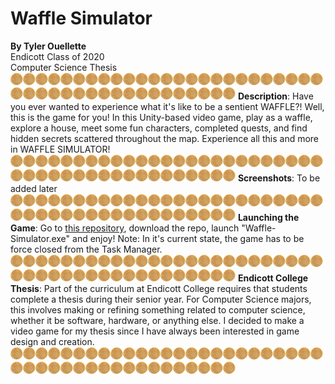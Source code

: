 # Waffle Simulator
**By Tyler Ouellette**<br/>
Endicott Class of 2020<br/>
Computer Science Thesis<br/>
![Waffle](smallwaffle.png)![Waffle](Materials/smallwaffle.png)![Waffle](Materials/smallwaffle.png)![Waffle](Materials/smallwaffle.png)![Waffle](Materials/smallwaffle.png)![Waffle](Materials/smallwaffle.png)![Waffle](Materials/smallwaffle.png)![Waffle](Materials/smallwaffle.png)![Waffle](Materials/smallwaffle.png)![Waffle](Materials/smallwaffle.png)![Waffle](Materials/smallwaffle.png)![Waffle](Materials/smallwaffle.png)![Waffle](Materials/smallwaffle.png)![Waffle](Materials/smallwaffle.png)![Waffle](Materials/smallwaffle.png)![Waffle](Materials/smallwaffle.png)![Waffle](Materials/smallwaffle.png)![Waffle](Materials/smallwaffle.png)![Waffle](Materials/smallwaffle.png)![Waffle](Materials/smallwaffle.png)![Waffle](Materials/smallwaffle.png)![Waffle](Materials/smallwaffle.png)![Waffle](Materials/smallwaffle.png)![Waffle](Materials/smallwaffle.png)![Waffle](Materials/smallwaffle.png)![Waffle](Materials/smallwaffle.png)![Waffle](Materials/smallwaffle.png)![Waffle](Materials/smallwaffle.png)![Waffle](Materials/smallwaffle.png)![Waffle](Materials/smallwaffle.png)![Waffle](Materials/smallwaffle.png)![Waffle](Materials/smallwaffle.png)![Waffle](Materials/smallwaffle.png)![Waffle](Materials/smallwaffle.png)![Waffle](Materials/smallwaffle.png)![Waffle](Materials/smallwaffle.png)![Waffle](Materials/smallwaffle.png)![Waffle](Materials/smallwaffle.png)![Waffle](Materials/smallwaffle.png)![Waffle](Materials/smallwaffle.png)![Waffle](Materials/smallwaffle.png)![Waffle](Materials/smallwaffle.png)![Waffle](Materials/smallwaffle.png)
**Description**: Have you ever wanted to experience what it's like to be a sentient WAFFLE?! Well, this is the game for you! In this Unity-based video game, play as a waffle, explore a house, meet some fun characters, completed quests, and find hidden secrets scattered throughout the map. Experience all this and more in WAFFLE SIMULATOR!<br/>
![Waffle](Materials/smallwaffle.png)![Waffle](Materials/smallwaffle.png)![Waffle](Materials/smallwaffle.png)![Waffle](Materials/smallwaffle.png)![Waffle](Materials/smallwaffle.png)![Waffle](Materials/smallwaffle.png)![Waffle](Materials/smallwaffle.png)![Waffle](Materials/smallwaffle.png)![Waffle](Materials/smallwaffle.png)![Waffle](Materials/smallwaffle.png)![Waffle](Materials/smallwaffle.png)![Waffle](Materials/smallwaffle.png)![Waffle](Materials/smallwaffle.png)![Waffle](Materials/smallwaffle.png)![Waffle](Materials/smallwaffle.png)![Waffle](Materials/smallwaffle.png)![Waffle](Materials/smallwaffle.png)![Waffle](Materials/smallwaffle.png)![Waffle](Materials/smallwaffle.png)![Waffle](Materials/smallwaffle.png)![Waffle](Materials/smallwaffle.png)![Waffle](Materials/smallwaffle.png)![Waffle](Materials/smallwaffle.png)![Waffle](Materials/smallwaffle.png)![Waffle](Materials/smallwaffle.png)![Waffle](Materials/smallwaffle.png)![Waffle](Materials/smallwaffle.png)![Waffle](Materials/smallwaffle.png)![Waffle](Materials/smallwaffle.png)![Waffle](Materials/smallwaffle.png)![Waffle](Materials/smallwaffle.png)![Waffle](Materials/smallwaffle.png)![Waffle](Materials/smallwaffle.png)![Waffle](Materials/smallwaffle.png)![Waffle](Materials/smallwaffle.png)![Waffle](Materials/smallwaffle.png)![Waffle](Materials/smallwaffle.png)![Waffle](Materials/smallwaffle.png)![Waffle](Materials/smallwaffle.png)![Waffle](Materials/smallwaffle.png)![Waffle](Materials/smallwaffle.png)![Waffle](Materials/smallwaffle.png)![Waffle](Materials/smallwaffle.png)
**Screenshots**: To be added later<br/>
![Waffle](Materials/smallwaffle.png)![Waffle](Materials/smallwaffle.png)![Waffle](Materials/smallwaffle.png)![Waffle](Materials/smallwaffle.png)![Waffle](Materials/smallwaffle.png)![Waffle](Materials/smallwaffle.png)![Waffle](Materials/smallwaffle.png)![Waffle](Materials/smallwaffle.png)![Waffle](Materials/smallwaffle.png)![Waffle](Materials/smallwaffle.png)![Waffle](Materials/smallwaffle.png)![Waffle](Materials/smallwaffle.png)![Waffle](Materials/smallwaffle.png)![Waffle](Materials/smallwaffle.png)![Waffle](Materials/smallwaffle.png)![Waffle](Materials/smallwaffle.png)![Waffle](Materials/smallwaffle.png)![Waffle](Materials/smallwaffle.png)![Waffle](Materials/smallwaffle.png)![Waffle](Materials/smallwaffle.png)![Waffle](Materials/smallwaffle.png)![Waffle](Materials/smallwaffle.png)![Waffle](Materials/smallwaffle.png)![Waffle](Materials/smallwaffle.png)![Waffle](Materials/smallwaffle.png)![Waffle](Materials/smallwaffle.png)![Waffle](Materials/smallwaffle.png)![Waffle](Materials/smallwaffle.png)![Waffle](Materials/smallwaffle.png)![Waffle](Materials/smallwaffle.png)![Waffle](Materials/smallwaffle.png)![Waffle](Materials/smallwaffle.png)![Waffle](Materials/smallwaffle.png)![Waffle](Materials/smallwaffle.png)![Waffle](Materials/smallwaffle.png)![Waffle](Materials/smallwaffle.png)![Waffle](Materials/smallwaffle.png)![Waffle](Materials/smallwaffle.png)![Waffle](Materials/smallwaffle.png)![Waffle](Materials/smallwaffle.png)![Waffle](Materials/smallwaffle.png)![Waffle](Materials/smallwaffle.png)![Waffle](Materials/smallwaffle.png)
**Launching the Game**: Go to [this repository](https://github.com/TylerOuellette6/Waffle-Simulator-Build), download the repo, launch "Waffle-Simulator.exe" and enjoy! Note: In it's current state, the game has to be force closed from the Task Manager.<br/>
![Waffle](Materials/smallwaffle.png)![Waffle](Materials/smallwaffle.png)![Waffle](Materials/smallwaffle.png)![Waffle](Materials/smallwaffle.png)![Waffle](Materials/smallwaffle.png)![Waffle](Materials/smallwaffle.png)![Waffle](Materials/smallwaffle.png)![Waffle](Materials/smallwaffle.png)![Waffle](Materials/smallwaffle.png)![Waffle](Materials/smallwaffle.png)![Waffle](Materials/smallwaffle.png)![Waffle](Materials/smallwaffle.png)![Waffle](Materials/smallwaffle.png)![Waffle](Materials/smallwaffle.png)![Waffle](Materials/smallwaffle.png)![Waffle](Materials/smallwaffle.png)![Waffle](Materials/smallwaffle.png)![Waffle](Materials/smallwaffle.png)![Waffle](Materials/smallwaffle.png)![Waffle](Materials/smallwaffle.png)![Waffle](Materials/smallwaffle.png)![Waffle](Materials/smallwaffle.png)![Waffle](Materials/smallwaffle.png)![Waffle](Materials/smallwaffle.png)![Waffle](Materials/smallwaffle.png)![Waffle](Materials/smallwaffle.png)![Waffle](Materials/smallwaffle.png)![Waffle](Materials/smallwaffle.png)![Waffle](Materials/smallwaffle.png)![Waffle](Materials/smallwaffle.png)![Waffle](Materials/smallwaffle.png)![Waffle](Materials/smallwaffle.png)![Waffle](Materials/smallwaffle.png)![Waffle](Materials/smallwaffle.png)![Waffle](Materials/smallwaffle.png)![Waffle](Materials/smallwaffle.png)![Waffle](Materials/smallwaffle.png)![Waffle](Materials/smallwaffle.png)![Waffle](Materials/smallwaffle.png)![Waffle](Materials/smallwaffle.png)![Waffle](Materials/smallwaffle.png)![Waffle](Materials/smallwaffle.png)![Waffle](Materials/smallwaffle.png)
**Endicott College Thesis**: Part of the curriculum at Endicott College requires that students complete a thesis during their senior year. For Computer Science majors, this involves making or refining something related to computer science, whether it be software, hardware, or anything else. I decided to make a video game for my thesis since I have always been interested in game design and creation.<br/>
![Waffle](Materials/smallwaffle.png)![Waffle](Materials/smallwaffle.png)![Waffle](Materials/smallwaffle.png)![Waffle](Materials/smallwaffle.png)![Waffle](Materials/smallwaffle.png)![Waffle](Materials/smallwaffle.png)![Waffle](Materials/smallwaffle.png)![Waffle](Materials/smallwaffle.png)![Waffle](Materials/smallwaffle.png)![Waffle](Materials/smallwaffle.png)![Waffle](Materials/smallwaffle.png)![Waffle](Materials/smallwaffle.png)![Waffle](Materials/smallwaffle.png)![Waffle](Materials/smallwaffle.png)![Waffle](Materials/smallwaffle.png)![Waffle](Materials/smallwaffle.png)![Waffle](Materials/smallwaffle.png)![Waffle](Materials/smallwaffle.png)![Waffle](Materials/smallwaffle.png)![Waffle](Materials/smallwaffle.png)![Waffle](Materials/smallwaffle.png)![Waffle](Materials/smallwaffle.png)![Waffle](Materials/smallwaffle.png)![Waffle](Materials/smallwaffle.png)![Waffle](Materials/smallwaffle.png)![Waffle](Materials/smallwaffle.png)![Waffle](Materials/smallwaffle.png)![Waffle](Materials/smallwaffle.png)![Waffle](Materials/smallwaffle.png)![Waffle](Materials/smallwaffle.png)![Waffle](Materials/smallwaffle.png)![Waffle](Materials/smallwaffle.png)![Waffle](Materials/smallwaffle.png)![Waffle](Materials/smallwaffle.png)![Waffle](Materials/smallwaffle.png)![Waffle](Materials/smallwaffle.png)![Waffle](Materials/smallwaffle.png)![Waffle](Materials/smallwaffle.png)![Waffle](Materials/smallwaffle.png)![Waffle](Materials/smallwaffle.png)![Waffle](Materials/smallwaffle.png)![Waffle](Materials/smallwaffle.png)![Waffle](Materials/smallwaffle.png)
